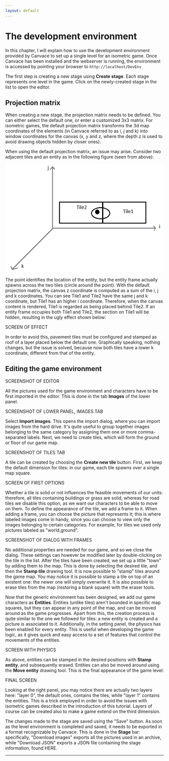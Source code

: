 ```yaml
---
layout: default
---
```


# The development environment
In this chapter, I will explain how to use the development environment provided by Canvace to set up a single level for an isometric game.
Once Canvace has been installed and the webserver is running, the environment is accessed by pointing your browser to 
<code>http://localhost/DevEnv</code>

The first step is creating a new stage using **Create stage**. Each stage represents one level in the game. Click on the newly-created stage in the list
to open the editor.

## Projection matrix
When creating a new stage, the projection matrix needs to be defined. You can either select the default one, or enter a customized 3x3 matrix. For isometric games,
the default projection matrix transforms the 3d map coordinates of the elements (in Canvace referred to as i, j and k) into window coordinates for the canvas (x, y
and z, where the depth z is used to avoid drawing objects hidden by closer ones).

When using the default projection matrix, an issue may arise. Consider two adjacent tiles and an entity as in the following figure (seen from above):

![Tiles](isometric.png)

The point identifies the location of the entity, but the entity frame actually spawns across the two tiles (circle around the point). With the default projection
matrix, the canvas z coordinate is computed as a sum of the i, j and k coordinates. You can see Tile1 and Tile2 have the same j and k coordinate, but Tile1 has
an higher i coordinate. Therefore, when the canvas content is rendered, Tile1 is regarded as being placed behind Tile2. If an entity frame occupies both Tile1
and Tile2, the section on Tile1 will be hidden, resulting in the ugly effect shown below:

SCREEN OF EFFECT

In order to avoid this, pavement tiles must be configured and stamped as roof of a layer placed below the default one. Graphically speaking, nothing changes, but the
issue is solved, because now both tiles have a lower k coordinate, different from that of the entity.

## Editing the game environment

SCREENSHOT OF EDITOR

All the pictures used for the game environment and characters have to be first imported in the editor. This is done in the tab **Images** of the lower panel.

SCREENSHOT OF LOWER PANEL, IMAGES TAB

Select **Import images**. This opens the import dialog, where you can import images from the hard drive. It's quite useful to group together images belonging to
the same category by assigning them one or more comma-separated labels.
Next, we need to create tiles, which will form the ground or floor of our game map.

SCREENSHOT OF TILES TAB

A tile can be created by choosing the **Create new tile** button. First, we keep the default dimension for tiles: in our game, each tile spawns over a single map
square.

SCREEN OF FIRST OPTIONS

Whether a tile is solid or not influences the feasible movements of our units: therefore, all tiles containing buildings or grass are solid, whereas for
road tiles we disable this option, as we want our characters to be able to move on them.
To define the appearance of the tile, we add a frame to it. When adding a frame, you can choose the picture that represents it; this is where labeled images come in
handy, since you can choose to view only the images belonging to certain categories. For example, for tiles we used only pictures labeled as "world,ground".

SCREENSHOT OF DIALOG WITH FRAMES

No additional properties are needed for our game, and so we close the dialog. These settings can however be modified later by double-clicking on the tile in the list.
After the tiles have been created, we set up a little "town" by adding them to the map. This is done by selecting the desired tile, and then the **Stamp tile**
drawing tool. It is now possible to "stamp" tiles around the game map. You may notice it is possible to stamp a tile on top of an existent one: the newer one
will simply overwrite it. It is also possible to erase tiles from the map (restoring a blank square) with the eraser tools.

Now that the generic environment has been designed, we add our game characters as **Entities**. Entities (unlike tiles) aren't bounded in specific map
squares, but they can appear in any point of the map, and can be moved around as the game progresses. Apart from this, the creation process is quite similar to the one
we followed for tiles: a new entity is created and a picture is associated to it. Additionally, in the setting panel, the physics has been enabled for every entity.
This is useful when developing the game logic, as it gives quick and easy access to a set of features that control the movements of the entities.

SCREEN WITH PHYSICS

As above, entities can be stamped in the desired positions with **Stamp entity**, and subsequently erased. Entities can also be moved around using the
**Move entity** drawing tool. This is the final appearance of the game level:

FINAL SCREEN

Looking at the right panel, you may notice there are actually two layers here: "layer 0", the default ones, contains the tiles, while "layer 1" contains the
entities. This is a trick employed in order to avoid the issues with isometric games described in the introduction of this tutorial.
Layers of course can be created also to make a game extend on the third dimension.

The changes made to the stage are saved using the "Save" button.
As soon as the level environment is completed and saved, it needs to be exported in a format recognizable by Canvace. This is done in the **Stage** bar: specifically,
"Download images" exports all the pictures used in an archive, while "Download JSON" exports a JSON file containing the stage information, found HERE.

----------------------------
